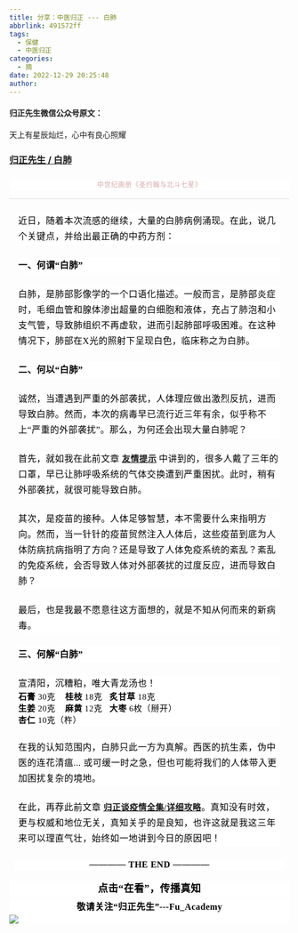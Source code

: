 ```yaml
---
title: 分享：中医归正 --- 白肺
abbrlink: 491572ff
tags:
  - 保健
  - 中医归正
categories:
  - 摘
date: 2022-12-29 20:25:48
author:
---
```


#### 归正先生微信公众号原文：

天上有星辰灿烂，心中有良心照耀

<!-- more -->

###  [归正先生 / 白肺](https://mp.weixin.qq.com/s/Q4L7VJPW1tVai7ajzk4iLw"跳转至原文")



<div class="rich_media_content ">
                    <p style="margin-bottom: 8px;outline: 0px;max-width: 100%;color: rgb(34, 34, 34);font-family: system-ui, -apple-system, BlinkMacSystemFont, &quot;Helvetica Neue&quot;, &quot;PingFang SC&quot;, &quot;Hiragino Sans GB&quot;, &quot;Microsoft YaHei UI&quot;, &quot;Microsoft YaHei&quot;, Arial, sans-serif;letter-spacing: 0.544px;white-space: normal;background-color: rgb(255, 255, 255);text-align: center;visibility: visible;box-sizing: border-box !important;overflow-wrap: break-word !important;"><img class="rich_pages wxw-img" data-galleryid="" data-ratio="0.254071661237785" data-s="300,640" data-src="https://mmbiz.qpic.cn/mmbiz_png/zjaJCl7DLpWoPTic1jnppt2JYN1Mn9ibNpKflZ84EmTyFlH8D5SwO4ib9YW9M6l13Tn5ca9Jk4lKQHTicuAWz0NOAQ/640?wx_fmt=png&amp;wxfrom=5&amp;wx_lazy=1&amp;wx_co=1" data-type="png" data-w="921" style="outline: 0px;display: initial;box-sizing: border-box !important;overflow-wrap: break-word !important;visibility: visible !important;width: 677px !important;"  /><br style="outline: 0px;max-width: 100%;visibility: visible;box-sizing: border-box !important;overflow-wrap: break-word !important;"  /></p><section style="text-align: center;margin-bottom: 0px;"><img class="rich_pages wxw-img js_insertlocalimg" data-ratio="0.8823529411764706" data-s="300,640" data-src="https://mmbiz.qpic.cn/mmbiz_png/zjaJCl7DLpUC7wxkQyA5JydRFIAWbrC9bR85JQicTxQzB0nTRHSfcM5KfWtoQ27jWcvWoOzrN7BKPErbBJLCyTQ/640?wx_fmt=png" data-type="png" data-w="884" style=""  /></section><section style="outline: 0px;max-width: 100%;color: rgb(34, 34, 34);font-family: system-ui, -apple-system, BlinkMacSystemFont, &quot;Helvetica Neue&quot;, &quot;PingFang SC&quot;, &quot;Hiragino Sans GB&quot;, &quot;Microsoft YaHei UI&quot;, &quot;Microsoft YaHei&quot;, Arial, sans-serif;letter-spacing: 0.544px;white-space: normal;background-color: rgb(255, 255, 255);text-align: center;visibility: visible;margin-bottom: 16px;box-sizing: border-box !important;overflow-wrap: break-word !important;"><span style="outline: 0px;max-width: 100%;color: rgb(215, 171, 169);font-family: 仿宋;font-size: 12px;visibility: visible;box-sizing: border-box !important;overflow-wrap: break-word !important;">中世纪画册《圣约翰与北斗七星》</span></section><hr style="outline: 0px;max-width: 100%;color: rgb(34, 34, 34);font-family: system-ui, -apple-system, BlinkMacSystemFont, &quot;Helvetica Neue&quot;, &quot;PingFang SC&quot;, &quot;Hiragino Sans GB&quot;, &quot;Microsoft YaHei UI&quot;, &quot;Microsoft YaHei&quot;, Arial, sans-serif;letter-spacing: 0.544px;white-space: normal;background-color: rgb(255, 255, 255);border-style: solid;border-right-width: 0px;border-bottom-width: 0px;border-left-width: 0px;border-color: rgba(0, 0, 0, 0.1);transform-origin: 0px 0px;transform: scale(1, 0.5);visibility: visible;box-sizing: border-box !important;overflow-wrap: break-word !important;"  /><section style="margin-top: 24px;margin-right: 16px;margin-left: 16px;outline: 0px;max-width: 100%;color: rgb(34, 34, 34);font-family: system-ui, -apple-system, BlinkMacSystemFont, &quot;Helvetica Neue&quot;, &quot;PingFang SC&quot;, &quot;Hiragino Sans GB&quot;, &quot;Microsoft YaHei UI&quot;, &quot;Microsoft YaHei&quot;, Arial, sans-serif;letter-spacing: 0.544px;white-space: normal;background-color: rgb(255, 255, 255);visibility: visible;line-height: 2em;box-sizing: border-box !important;overflow-wrap: break-word !important;"><span style="color: rgb(0, 0, 0);font-family: 仿宋;outline: 0px;max-width: 100%;font-size: 16px;visibility: visible;box-sizing: border-box !important;overflow-wrap: break-word !important;">近日，随着本次流感的继续，大量的白肺病例涌现。在此，说几个关键点，并给出最正确的中药方剂：</span></section><section style="margin-top: 24px;margin-right: 16px;margin-left: 16px;outline: 0px;max-width: 100%;color: rgb(34, 34, 34);font-family: system-ui, -apple-system, BlinkMacSystemFont, &quot;Helvetica Neue&quot;, &quot;PingFang SC&quot;, &quot;Hiragino Sans GB&quot;, &quot;Microsoft YaHei UI&quot;, &quot;Microsoft YaHei&quot;, Arial, sans-serif;letter-spacing: 0.544px;white-space: normal;background-color: rgb(255, 255, 255);visibility: visible;line-height: 2em;box-sizing: border-box !important;overflow-wrap: break-word !important;"><strong><span style="color: rgb(0, 0, 0);font-family: 仿宋;outline: 0px;max-width: 100%;font-size: 16px;visibility: visible;box-sizing: border-box !important;overflow-wrap: break-word !important;">一、何谓“白肺”</span></strong></section><section style="margin-top: 24px;margin-right: 16px;margin-left: 16px;outline: 0px;max-width: 100%;color: rgb(34, 34, 34);font-family: system-ui, -apple-system, BlinkMacSystemFont, &quot;Helvetica Neue&quot;, &quot;PingFang SC&quot;, &quot;Hiragino Sans GB&quot;, &quot;Microsoft YaHei UI&quot;, &quot;Microsoft YaHei&quot;, Arial, sans-serif;letter-spacing: 0.544px;white-space: normal;background-color: rgb(255, 255, 255);visibility: visible;line-height: 2em;box-sizing: border-box !important;overflow-wrap: break-word !important;"><span style="color: rgb(0, 0, 0);font-family: 仿宋;outline: 0px;max-width: 100%;font-size: 16px;visibility: visible;box-sizing: border-box !important;overflow-wrap: break-word !important;">白肺，是肺部影像学的一个口语化描述。</span><span style="color: rgb(0, 0, 0);font-family: 仿宋;font-size: 16px;letter-spacing: 0.544px;">一般而言，</span><span style="color: rgb(0, 0, 0);font-family: 仿宋;font-size: 16px;letter-spacing: 0.544px;">是肺部炎症时，毛</span><span style="color: rgb(0, 0, 0);font-family: 仿宋;font-size: 16px;letter-spacing: 0.544px;">细血管和腺体渗出超量的白细胞和液体，充占了肺泡和小支气管，导致肺组织不再虚软，进而引起肺部呼吸困难。</span><span style="color: rgb(0, 0, 0);font-family: 仿宋;font-size: 16px;letter-spacing: 0.544px;">在这种情况下，肺部在X光的照射下呈现白色，临床称之为白肺。</span></section><section style="margin-top: 24px;margin-right: 16px;margin-left: 16px;outline: 0px;max-width: 100%;letter-spacing: 0.544px;white-space: normal;background-color: rgb(255, 255, 255);visibility: visible;line-height: 2em;box-sizing: border-box !important;overflow-wrap: break-word !important;"><strong><span style="color: rgb(0, 0, 0);font-family: 仿宋;font-size: 16px;">二、何以“白肺”</span></strong></section><section style="margin-top: 24px;margin-right: 16px;margin-left: 16px;outline: 0px;max-width: 100%;letter-spacing: 0.544px;white-space: normal;background-color: rgb(255, 255, 255);visibility: visible;line-height: 2em;box-sizing: border-box !important;overflow-wrap: break-word !important;"><span style="color: rgb(0, 0, 0);font-family: 仿宋;font-size: 16px;">诚然，当遭遇到严重的外部袭扰，人体理应做出激烈反抗，进而导致白肺。然而，本次的病毒早已流行近三年有余，似乎称不上“严重的外部袭扰”。那么，为何还会出现大量白肺呢？</span></section><section style="margin-top: 24px;margin-right: 16px;margin-left: 16px;outline: 0px;max-width: 100%;letter-spacing: 0.544px;white-space: normal;background-color: rgb(255, 255, 255);visibility: visible;line-height: 2em;box-sizing: border-box !important;overflow-wrap: break-word !important;"><span style="color:#000000;font-family:仿宋;"><span style="font-size: 16px;">首先，就如我在此前文章&nbsp;</span><span style="text-decoration: underline;font-size: 15px;"><a target="_blank" href="http://mp.weixin.qq.com/s?__biz=MzI5NzQzMzY5NQ==&amp;mid=2247485358&amp;idx=1&amp;sn=9e435781eb7b63b5ef4a150885227719&amp;chksm=ecb4689edbc3e188dfab6e292b6e1f127b636ab16489312ce7bfed6db6abcf0ae85cf2e503e7&amp;scene=21#wechat_redirect" textvalue="友情提示" linktype="text" imgurl="" imgdata="null" data-itemshowtype="0" tab="innerlink" data-linktype="2"><strong>友情提示</strong></a></span></span><span style="font-size: 15px;color: rgb(0, 0, 0);font-family: 仿宋;text-decoration: none;">&nbsp;</span><span style="color: rgb(0, 0, 0);font-family: 仿宋;font-size: 16px;">中讲到的，很多人戴了三年的口罩，早已让肺呼吸系统的气体交换遭到严重困扰。此时，稍有外部袭扰，就很可能导致白肺。<br  /></span></section><section style="margin-top: 24px;margin-right: 16px;margin-left: 16px;outline: 0px;max-width: 100%;letter-spacing: 0.544px;white-space: normal;background-color: rgb(255, 255, 255);visibility: visible;line-height: 2em;box-sizing: border-box !important;overflow-wrap: break-word !important;"><span style="color: rgb(0, 0, 0);font-family: 仿宋;font-size: 16px;">其次，是疫苗的接种。人体足够智慧，本不需要什么来指明方向。然而，当一针针的疫苗贸然注入人体后，这些疫苗到底为人体防病抗病指明了方向？还是导致了人体免疫系统的紊乱？紊乱的免疫系统，会否导致人体对外部袭扰的过度反应，进而导致白肺？</span></section><section style="margin-top: 24px;margin-right: 16px;margin-left: 16px;outline: 0px;max-width: 100%;letter-spacing: 0.544px;white-space: normal;background-color: rgb(255, 255, 255);visibility: visible;line-height: 2em;box-sizing: border-box !important;overflow-wrap: break-word !important;"><span style="color: rgb(0, 0, 0);font-family: 仿宋;font-size: 16px;">最后，也是我最不愿意往这方面想的，就是不知从何而来的新病毒。<br  /></span></section><section style="margin-top: 24px;margin-right: 16px;margin-left: 16px;outline: 0px;max-width: 100%;letter-spacing: 0.544px;white-space: normal;background-color: rgb(255, 255, 255);visibility: visible;line-height: 2em;box-sizing: border-box !important;overflow-wrap: break-word !important;"><strong><span style="color: rgb(0, 0, 0);font-family: 仿宋;font-size: 16px;">三、何解“白肺”</span></strong><span style="color: rgb(0, 0, 0);font-family: 仿宋;font-size: 16px;"><br  /></span></section><section style="margin-top: 24px;margin-right: 16px;margin-left: 16px;outline: 0px;max-width: 100%;color: rgb(34, 34, 34);font-family: system-ui, -apple-system, BlinkMacSystemFont, &quot;Helvetica Neue&quot;, &quot;PingFang SC&quot;, &quot;Hiragino Sans GB&quot;, &quot;Microsoft YaHei UI&quot;, &quot;Microsoft YaHei&quot;, Arial, sans-serif;letter-spacing: 0.544px;white-space: normal;background-color: rgb(255, 255, 255);visibility: visible;line-height: 2em;box-sizing: border-box !important;overflow-wrap: break-word !important;"><span style="color: rgb(0, 0, 0);font-family: 仿宋;outline: 0px;max-width: 100%;font-size: 16px;visibility: visible;box-sizing: border-box !important;overflow-wrap: break-word !important;">宣清阳，沉糟粕，唯大青龙汤也！</span></section><section style="margin: 0px 16px;outline: 0px;max-width: 100%;letter-spacing: 0.544px;white-space: normal;background-color: rgb(255, 255, 255);visibility: visible;line-height: 1.5em;box-sizing: border-box !important;overflow-wrap: break-word !important;"><span style="font-size: 15px;"><strong><span style="color: rgb(0, 0, 0);font-family: 仿宋;">石膏 </span></strong><span style="color: rgb(0, 0, 0);font-family: 仿宋;">30克&nbsp;&nbsp;&nbsp;&nbsp;<strong>桂枝&nbsp;</strong>18克&nbsp; &nbsp;<strong>炙甘草&nbsp;</strong>18克</span></span></section><section style="margin: 0px 16px;outline: 0px;max-width: 100%;letter-spacing: 0.544px;white-space: normal;background-color: rgb(255, 255, 255);visibility: visible;line-height: 1.5em;box-sizing: border-box !important;overflow-wrap: break-word !important;"><span style="font-size: 15px;"><strong><span style="color: rgb(0, 0, 0);font-family: 仿宋;">生姜&nbsp;</span></strong><span style="color: rgb(0, 0, 0);font-family: 仿宋;">20克&nbsp;&nbsp;&nbsp;&nbsp;<strong>麻黄&nbsp;</strong>12克 &nbsp;&nbsp;<strong>大枣 </strong>6枚（掰开）</span></span></section><p style="margin: 0px 16px 24px;outline: 0px;max-width: 100%;letter-spacing: 0.544px;white-space: normal;background-color: rgb(255, 255, 255);visibility: visible;line-height: 1.5em;box-sizing: border-box !important;overflow-wrap: break-word !important;"><span style="font-size: 15px;"><strong><span style="color: rgb(0, 0, 0);font-family: 仿宋;">杏仁&nbsp;</span></strong><span style="color: rgb(0, 0, 0);font-family: 仿宋;">10克（杵）</span></span></p><section style="margin-top: 24px;margin-right: 16px;margin-left: 16px;outline: 0px;max-width: 100%;letter-spacing: 0.544px;white-space: normal;background-color: rgb(255, 255, 255);visibility: visible;line-height: 2em;box-sizing: border-box !important;overflow-wrap: break-word !important;"><span style="color: rgb(0, 0, 0);font-family: 仿宋;font-size: 16px;letter-spacing: 0.544px;background-color: rgb(255, 255, 255);">在我的认知范围内，白肺只此一方为真解。西医的抗生素，伪中医的连花清瘟... 或可缓一时之急，但也可能将我们的人体带入更加困扰复杂的境地。</span></section><section style="margin-top: 24px;margin-right: 16px;margin-left: 16px;outline: 0px;max-width: 100%;letter-spacing: 0.544px;white-space: normal;background-color: rgb(255, 255, 255);visibility: visible;line-height: 2em;box-sizing: border-box !important;overflow-wrap: break-word !important;"><span style="color: rgb(0, 0, 0);font-family: 仿宋;font-size: 16px;letter-spacing: 0.544px;background-color: rgb(255, 255, 255);"><span style="outline: 0px;max-width: 100%;letter-spacing: 0.544px;background-color: rgb(255, 255, 255);font-family: 仿宋;box-sizing: border-box !important;overflow-wrap: break-word !important;">在此，再荐此前文章&nbsp;</span><strong style="outline: 0px;max-width: 100%;color: rgb(34, 34, 34);font-family: system-ui, -apple-system, BlinkMacSystemFont, &quot;Helvetica Neue&quot;, &quot;PingFang SC&quot;, &quot;Hiragino Sans GB&quot;, &quot;Microsoft YaHei UI&quot;, &quot;Microsoft YaHei&quot;, Arial, sans-serif;letter-spacing: 0.544px;white-space: normal;box-sizing: border-box !important;overflow-wrap: break-word !important;"><span style="font-size: 15px;outline: 0px;max-width: 100%;font-family: 仿宋;letter-spacing: 0.544px;background-color: rgb(255, 255, 255);text-decoration: underline;box-sizing: border-box !important;overflow-wrap: break-word !important;"><a target="_blank" href="http://mp.weixin.qq.com/s?__biz=MzI5NzQzMzY5NQ==&amp;mid=2247485396&amp;idx=1&amp;sn=5f8dadf6e80587ba3c5e567f04d88dd6&amp;chksm=ecb468e4dbc3e1f2973ac54d57a1408e920d87e4ab5550b839e217a582071d1980c73e8920c1&amp;scene=21#wechat_redirect" textvalue="归正谈疫情全集 / 详细攻略" linktype="text" imgurl="" imgdata="null" data-itemshowtype="0" tab="innerlink" data-linktype="2" hasload="1" style="outline: 0px;-webkit-tap-highlight-color: rgba(0, 0, 0, 0);cursor: pointer;max-width: 100%;box-sizing: border-box !important;overflow-wrap: break-word !important;">归正谈疫情全集/详细攻略</a></span></strong></span><span style="outline: 0px;max-width: 100%;font-family: 仿宋;font-size: 16px;letter-spacing: 0.544px;background-color: rgb(255, 255, 255);text-decoration: none;color: rgb(0, 0, 0);box-sizing: border-box !important;overflow-wrap: break-word !important;">。</span><span style="font-size: 16px;outline: 0px;max-width: 100%;letter-spacing: 0.544px;background-color: rgb(255, 255, 255);color: rgb(0, 0, 0);font-family: 仿宋;box-sizing: border-box !important;overflow-wrap: break-word !important;">真知没有时效，更与权威和地位无关，真知关乎的是良知，也许这就是我这三年来可以理直气壮，始终如一地讲到今日的原因吧！</span><span style="letter-spacing: 0.544px;"></span></section><section style="margin-top: 24px;margin-right: 16px;margin-left: 16px;outline: 0px;max-width: 100%;letter-spacing: 0.544px;white-space: normal;background-color: rgb(255, 255, 255);visibility: visible;line-height: 2em;box-sizing: border-box !important;overflow-wrap: break-word !important;"><span style="font-size: 16px;outline: 0px;max-width: 100%;letter-spacing: 0.544px;background-color: rgb(255, 255, 255);color: rgb(0, 0, 0);font-family: 仿宋;box-sizing: border-box !important;overflow-wrap: break-word !important;"></span></section><section style="margin-top: 16px;margin-right: 8px;margin-left: 8px;outline: 0px;max-width: 100%;color: rgb(34, 34, 34);font-family: system-ui, -apple-system, BlinkMacSystemFont, &quot;Helvetica Neue&quot;, &quot;PingFang SC&quot;, &quot;Hiragino Sans GB&quot;, &quot;Microsoft YaHei UI&quot;, &quot;Microsoft YaHei&quot;, Arial, sans-serif;letter-spacing: 0.544px;white-space: normal;clear: both;min-height: 1em;background-color: rgb(255, 255, 255);text-align: center;box-sizing: border-box !important;overflow-wrap: break-word !important;"><strong style="outline: 0px;max-width: 100%;box-sizing: border-box !important;overflow-wrap: break-word !important;"><span style="outline: 0px;max-width: 100%;color: rgb(0, 0, 0);font-family: 仿宋;font-size: 16px;box-sizing: border-box !important;overflow-wrap: break-word !important;">———— THE&nbsp;END ————</span></strong></section>
					<section style="margin-top: 20px;margin-bottom: 5px;outline: 0px;max-width: 100%;font-family: -apple-system, BlinkMacSystemFont, &quot;Helvetica Neue&quot;, &quot;PingFang SC&quot;, &quot;Hiragino Sans GB&quot;, &quot;Microsoft YaHei UI&quot;, &quot;Microsoft YaHei&quot;, Arial, sans-serif;letter-spacing: 0.544px;white-space: normal;font-size: 16px;min-height: 1em;color: rgb(62, 62, 62);text-align: center;line-height: 1.75em;background-color: rgb(255, 255, 255);box-sizing: border-box !important;overflow-wrap: break-word !important;"><strong style="outline: 0px;max-width: 100%;box-sizing: border-box !important;overflow-wrap: break-word !important;"><span style="outline: 0px;max-width: 100%;font-size: 18px;color: rgb(0, 0, 0);font-family: 仿宋;letter-spacing: 0.5px;box-sizing: border-box !important;overflow-wrap: break-word !important;">点击“在看”，传播真知</span></strong></section><section style="margin-top: 5px;margin-bottom: 5px;outline: 0px;max-width: 100%;font-family: -apple-system, BlinkMacSystemFont, &quot;Helvetica Neue&quot;, &quot;PingFang SC&quot;, &quot;Hiragino Sans GB&quot;, &quot;Microsoft YaHei UI&quot;, &quot;Microsoft YaHei&quot;, Arial, sans-serif;letter-spacing: 0.544px;white-space: normal;font-size: 16px;min-height: 1em;color: rgb(62, 62, 62);text-align: center;line-height: 1.75em;background-color: rgb(255, 255, 255);box-sizing: border-box !important;overflow-wrap: break-word !important;"><strong style="outline: 0px;max-width: 100%;box-sizing: border-box !important;overflow-wrap: break-word !important;"><span style="outline: 0px;max-width: 100%;font-size: 18px;color: rgb(0, 0, 0);font-family: 仿宋;letter-spacing: 0.5px;box-sizing: border-box !important;overflow-wrap: break-word !important;"><strong style="outline: 0px;max-width: 100%;color: rgb(62, 62, 62);font-size: 16px;box-sizing: border-box !important;overflow-wrap: break-word !important;"><span style="outline: 0px;max-width: 100%;color: rgb(0, 0, 0);box-sizing: border-box !important;overflow-wrap: break-word !important;">敬请关注“归正先生”---Fu_Academy</span></strong></span></strong><img style="clear: both; display: block; margin:auto;" src="https://tva1.sinaimg.cn/large/8bf740e1gy1h1mumf16scj20u00f1ae6.jpg" /></section>
                </div>
